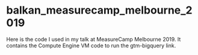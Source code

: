 # balkan_measurecamp_melbourne_2019
Here is the code I used in my talk at MeasureCamp Melbourne 2019. It contains the Compute Engine VM code to run the gtm-bigquery link.
